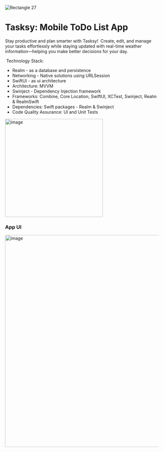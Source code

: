 ![Rectangle 27](https://github.com/user-attachments/assets/b665fc2e-0840-4b14-9724-34433701856e)
# Tasksy: Mobile ToDo List App
Stay productive and plan smarter with Tasksy!
 Create, edit, and manage your tasks effortlessly while staying updated with real-time weather information—helping you make better decisions for your day.
 
 Technology Stack:
* Realm - as a database and persistence
* Networking - Native solutions using URLSession
* SwiftUI - as ui architecture
* Architecture: MVVM 
* Swinject - Dependency Injection framework
* Frameworks: Combine, Core Location, SwiftUI, XCTest, Swinject, Realm & RealmSwift
* Dependencies: Swift packages - Realm & Swinject
* Code Quality Assurance: UI and Unit Tests

<img width="320" alt="image" src="https://github.com/user-attachments/assets/b560bc22-2f00-4403-816e-9f1e44b4230a" />

### App UI
<img width="692" alt="image" src="https://github.com/user-attachments/assets/4f014d80-c371-49e2-9dfa-8fe981c6c95c" />
